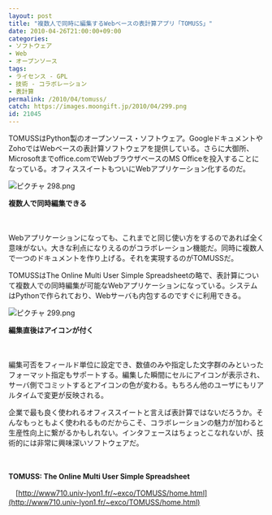 ```yaml
---
layout: post
title: "複数人で同時に編集するWebベースの表計算アプリ「TOMUSS」"
date: 2010-04-26T21:00:00+09:00
categories:
- ソフトウェア
- Web
- オープンソース
tags: 
- ライセンス - GPL
- 技術 - コラボレーション
- 表計算
permalink: /2010/04/tomuss/
catch: https://images.moongift.jp/2010/04/299.png
id: 21045
---
```

TOMUSSはPython製のオープンソース・ソフトウェア。GoogleドキュメントやZohoではWebベースの表計算ソフトウェアを提供している。さらに大御所、Microsoftまでoffice.comでWebブラウザベースのMS Officeを投入することになっている。オフィススイートもついにWebアプリケーション化するのだ。

  

![ピクチャ 298.png](https://images.moongift.jp/2010/04/298.png)  
  
**複数人で同時編集できる**

  

　

  

Webアプリケーションになっても、これまでと同じ使い方をするのであれば全く意味がない。大きな利点になりえるのがコラボレーション機能だ。同時に複数人で一つのドキュメントを作り上げる。それを実現するのがTOMUSSだ。

  
<!--more-->

TOMUSSはThe Online Multi User Simple Spreadsheetの略で、表計算について複数人での同時編集が可能なWebアプリケーションになっている。システムはPythonで作られており、Webサーバも内包するのですぐに利用できる。

  

![ピクチャ 299.png](https://images.moongift.jp/2010/04/299.png)  
  
**編集直後はアイコンが付く**

  

　

  

編集可否をフィールド単位に設定でき、数値のみや指定した文字群のみといったフォーマット指定もサポートする。編集した瞬間にセルにアイコンが表示され、サーバ側でコミットするとアイコンの色が変わる。もちろん他のユーザにもリアルタイムで変更が反映される。

  

企業で最も良く使われるオフィススイートと言えば表計算ではないだろうか。そんなもっともよく使われるものだからこそ、コラボレーションの魅力が加わると生産性向上に繋がるかもしれない。インタフェースはちょっとこなれないが、技術的には非常に興味深いソフトウェアだ。

  

　

  

**TOMUSS: The Online Multi User Simple Spreadsheet**  
  
　[http://www710.univ-lyon1.fr/~exco/TOMUSS/home.html](http://www710.univ-lyon1.fr/~exco/TOMUSS/home.html)

  
